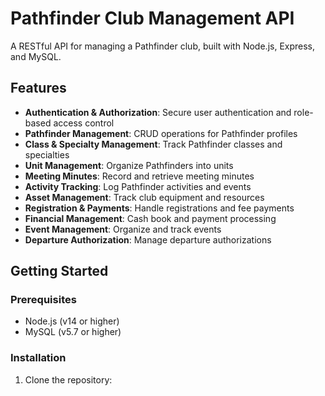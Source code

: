 # Pathfinder Club Management API

A RESTful API for managing a Pathfinder club, built with Node.js, Express, and MySQL.

## Features

- **Authentication & Authorization**: Secure user authentication and role-based access control
- **Pathfinder Management**: CRUD operations for Pathfinder profiles
- **Class & Specialty Management**: Track Pathfinder classes and specialties
- **Unit Management**: Organize Pathfinders into units
- **Meeting Minutes**: Record and retrieve meeting minutes
- **Activity Tracking**: Log Pathfinder activities and events
- **Asset Management**: Track club equipment and resources
- **Registration & Payments**: Handle registrations and fee payments
- **Financial Management**: Cash book and payment processing
- **Event Management**: Organize and track events
- **Departure Authorization**: Manage departure authorizations

## Getting Started

### Prerequisites

- Node.js (v14 or higher)
- MySQL (v5.7 or higher)

### Installation

1. Clone the repository:


